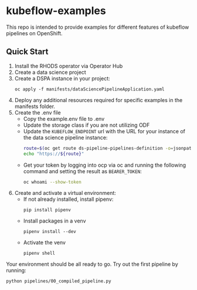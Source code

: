 # kubeflow-examples

This repo is intended to provide examples for different features of kubeflow pipelines on OpenShift.

## Quick Start

1. Install the RHODS operator via Operator Hub
2. Create a data science project
3. Create a DSPA instance in your project:
    ```
    oc apply -f manifests/dataSciencePipelineApplication.yaml
    ```
3. Deploy any additional resources required for specific examples in the manifests folder.
4. Create the .env file
    * Copy the example.env file to .env
    * Update the storage class if you are not utilizing ODF
    * Update the `KUBEFLOW_ENDPOINT` url with the URL for your instance of the data science pipeline instance:
        ```sh
        route=$(oc get route ds-pipeline-pipelines-definition -o=jsonpath='{.spec.host}')
        echo "https://${route}"
        ```
    * Get your token by logging into ocp via oc and running the following command and setting the result as `BEARER_TOKEN`:
        ```sh
        oc whoami --show-token
        ```
5. Create and activate a virtual environment:
    * If not already installed, install pipenv:
        ```
        pip install pipenv
        ```
    * Install packages in a venv
        ```
        pipenv install --dev
        ```
    * Activate the venv
        ```
        pipenv shell
        ```

Your environment should be all ready to go.  Try out the first pipeline by running:

```
python pipelines/00_compiled_pipeline.py
```
